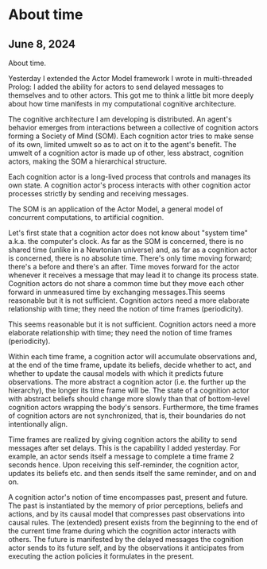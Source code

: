 # About time

## June 8, 2024

About time.

Yesterday I extended the Actor Model framework I wrote in multi-threaded Prolog: I added the ability for actors to send delayed messages to themselves and to other actors. This got me to think a little bit more deeply about how time manifests in my computational cognitive architecture. 

The cognitive architecture I am developing is distributed. An agent's behavior emerges from interactions between a collective of cognition actors forming a Society of Mind (SOM). Each cognition actor tries to make sense of its own, limited umwelt so as to act on it to the agent's benefit.  The umwelt of a cognition actor is made up of other, less abstract, cognition actors, making the SOM a hierarchical structure.

Each cognition actor is a long-lived process that controls and manages its own state. A cognition actor's process interacts with other cognition actor processes strictly by sending and receiving messages. 

The SOM is an application of the Actor Model, a general model of concurrent computations, to artificial cognition.

Let's first state that a cognition actor does not know about "system time" a.k.a. the computer's clock. As far as the SOM is concerned, there is no shared time (unlike in a Newtonian universe) and, as far as a cognition actor is concerned, there is no absolute time. There's only time moving forward; there's a before and there's an after. Time moves forward for the actor whenever it receives a message that may lead it to change its process state. Cognition actors do not share a common time but they move each other forward in unmeasured time by exchanging messages.This seems reasonable but it is not sufficient. Cognition actors need a more elaborate relationship with time; they need the notion of time frames (periodicity).

This seems reasonable but it is not sufficient. Cognition actors need a more elaborate relationship with time; they need the notion of time frames (periodicity). 

Within each time frame, a cognition actor will accumulate observations and, at the end of the time frame, update its beliefs, decide whether to act, and whether to update the causal models with which it predicts future observations. The more abstract a cognition actor (i.e. the further up the hierarchy), the longer its time frame will be. The state of a cognition actor with abstract beliefs should change more slowly than that of bottom-level cognition actors wrapping the body's sensors. Furthermore, the time frames of cognition actors are not synchronized, that is, their boundaries do not intentionally align.

Time frames are realized by giving cognition actors the ability to send messages after set delays. This is the capability I added yesterday. For example, an actor sends itself a message to complete a time frame 2 seconds hence. Upon receiving this self-reminder, the cognition actor, updates its beliefs etc. and then sends itself the same reminder, and on and on.

A cognition actor's notion of time encompasses past, present and future. The past is instantiated by the memory of prior perceptions, beliefs and actions, and by its causal model that compresses past observations into causal rules. The (extended) present exists from the beginning to the end of the current time frame during which the cognition actor interacts with others. The future is manifested by the delayed messages the cognition actor sends to its future self, and by the observations it anticipates from executing the action policies it formulates in the present.
